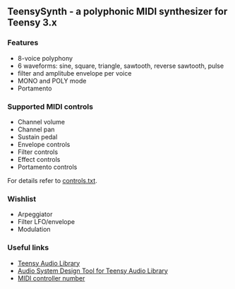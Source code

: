 ## TeensySynth - a polyphonic MIDI synthesizer for Teensy 3.x

### Features
* 8-voice polyphony
* 6 waveforms: sine, square, triangle, sawtooth, reverse sawtooth, pulse
* filter and amplitube envelope per voice
* MONO and POLY mode
* Portamento

### Supported MIDI controls
* Channel volume
* Channel pan
* Sustain pedal
* Envelope controls
* Filter controls
* Effect controls
* Portamento controls

For details refer to [controls.txt](https://raw.githubusercontent.com/jmechnich/TeensySynth/master/controls.txt).

### Wishlist
 * Arpeggiator
 * Filter LFO/envelope
 * Modulation

### Useful links
* [Teensy Audio Library](http://www.pjrc.com/teensy/td_libs_Audio.html)
* [Audio System Design Tool for Teensy Audio Library](http://www.pjrc.com/teensy/gui/)
* [MIDI controller number](http://www.indiana.edu/~emusic/cntrlnumb.html)
